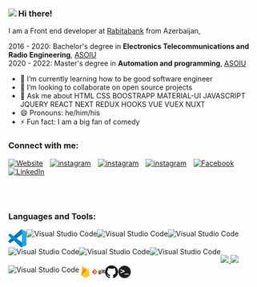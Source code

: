 ### <img src="https://github.com/TheDudeThatCode/TheDudeThatCode/blob/master/Assets/Hi.gif" width="29px"> Hi there!

I am a Front end developer at [Rabitabank](https://rabitabank.com/) from Azerbaijan, 

2016 - 2020: Bachelor's degree in **Electronics Telecommunications and Radio Engineering**, [ASOIU](http://www.asoiu.edu.az/en)
</br>
2020 - 2022: Master's degree in **Automation and programming**, [ASOIU](http://www.asoiu.edu.az/en)

- 🌱 I’m currently learning how to be good software engineer
- 👯 I’m looking to collaborate on open source projects
- 💬 Ask me about HTML CSS BOOSTRAPP MATERIAL-UI JAVASCRIPT JQUERY REACT NEXT REDUX HOOKS VUE VUEX NUXT
- 😄 Pronouns: he/him/his
- ⚡ Fun fact: I am a big fan of comedy

### Connect with me:

 [<img alt="Website" style="margin-right:10px" height="30px" src="https://www.pngkey.com/png/full/911-9113941_international-human-rights-instruments-white-transparent-website-logo.png"/>][website] 
 [<img alt="instagram" style="margin-right:10px" height="30px" src="https://instagram-brand.com/wp-content/themes/ig-branding/assets/images/ig-logo-email.png"/>][instagram] 
 [<img alt="instagram" style="margin-right:10px" height="30px" src="https://png4u.com/wp-content/uploads/2020/02/Whatsapp-Logo-Icon-PNG-Android-Ios-13-1024x1024.png"/>][whatsapp] 
 [<img alt="instagram" style="margin-right:10px" height="30px" src="https://i1.wp.com/www.vectorico.com/wp-content/uploads/2019/02/Telegram-Icon.png?fit=1000%2C1000"/>][telegram] 
 [<img alt="Facebook" style="margin-right:10px" height="30px" src="https://upload.wikimedia.org/wikipedia/commons/thumb/1/1b/Facebook_icon.svg/768px-Facebook_icon.svg.png" />][facebook]
 [<img alt="LinkedIn"  style="margin-right:10px" height="30px" src="https://lh3.googleusercontent.com/fqYJHtyzZzA4vacRzeJoB93QNvA5-mvR-8UB5oVLxdYDSTpfLp_KgYD4IqVGJUgFEJo" />][linkedin]

</br>
</br>

### Languages and Tools:

<img align="left" alt="Visual Studio Code" height="36px" src="https://raw.githubusercontent.com/github/explore/80688e429a7d4ef2fca1e82350fe8e3517d3494d/topics/visual-studio-code/visual-studio-code.png" />
<img align="left" alt="Visual Studio Code" height="36px" src="https://seeklogo.com/images/W/webstorm-logo-691E749F21-seeklogo.com.png" />
<img align="left" alt="Visual Studio Code" height="36px" src="https://images.vexels.com/media/users/3/166383/isolated/preview/6024bc5746d7436c727825dc4fc23c22-html-programming-language-icon-by-vexels.png" />
<img align="left" alt="Visual Studio Code" height="36px" src="https://upload.wikimedia.org/wikipedia/commons/thumb/d/d5/CSS3_logo_and_wordmark.svg/1200px-CSS3_logo_and_wordmark.svg.png" />
<img align="left" alt="Visual Studio Code" height="36px" src="https://upload.wikimedia.org/wikipedia/commons/thumb/b/b2/Bootstrap_logo.svg/1024px-Bootstrap_logo.svg.png" />
<img align="left" alt="Visual Studio Code" height="36px" src="https://upload.wikimedia.org/wikipedia/commons/thumb/9/99/Unofficial_JavaScript_logo_2.svg/1024px-Unofficial_JavaScript_logo_2.svg.png" />
<img align="left" alt="Visual Studio Code" height="36px" src="https://cdn4.iconfinder.com/data/icons/logos-3/600/React.js_logo-512.png" />
<img align="left" alt="Visual Studio Code" height="36px" src="https://cdn.freebiesupply.com/logos/thumbs/2x/angular-icon-logo.png" />
<img align="left" alt="Firebase" width="26px" src="https://raw.githubusercontent.com/github/explore/80688e429a7d4ef2fca1e82350fe8e3517d3494d/topics/firebase/firebase.png" />
<img align="left" alt="Git" width="26px" src="https://raw.githubusercontent.com/github/explore/80688e429a7d4ef2fca1e82350fe8e3517d3494d/topics/git/git.png" />
<img align="left" alt="GitHub" width="26px" src="https://raw.githubusercontent.com/github/explore/78df643247d429f6cc873026c0622819ad797942/topics/github/github.png" />
<img align="left" alt="Terminal" width="26px" src="https://raw.githubusercontent.com/github/explore/80688e429a7d4ef2fca1e82350fe8e3517d3494d/topics/terminal/terminal.png" />



</br>
</br>
</br>

<a href="https://github.com/murad-narimanli">
  <img height="180em" src="https://github-readme-stats.vercel.app/api/top-langs/?username=murad-narimanli&zsh-theme&layout=compact" />
  <img height="180em" src="https://github-readme-stats.vercel.app/api?username=murad-narimanli&zsh-theme&show_icons=true" />
</a>



[website]: https://muradn.netlify.app/
[instagram]: https://www.instagram.com/mr.nrmnl/
[facebook]: https://www.facebook.com/murad.nerimanli.54/
[linkedin]: https://www.linkedin.com/in/murad-n%C9%99rimanl%C4%B1-549389130/
[whatsapp]: https://wa.me/%2B994556230599
[telegram]: https://t.me/Murad235
